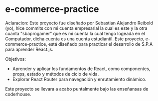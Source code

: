 # e-commerce-practice
Aclaracion: Este proyecto fue diseñado por Sebastian Alejandro Reibold (yo), hice commits con mi cuenta empresarial la cual es este y la otra cuanta "sbaprogamer" que es mi cuenta la cual tengo logeada en el Computador, dicha cuenta es una cuenta estudiantil.
Este proyecto, e-commerce-practice, está diseñado para practicar el desarrollo de S.P.A para aprender React.js.

Objetivos:
- Aprender y aplicar los fundamentos de React, como componentes, props, estado y métodos de ciclo de vida.
- Explorar React Router para navegación y enrutamiento dinámico.

Este proyecto se llevara a acabo puntalmente bajo las enseñansas de coderhouse.
